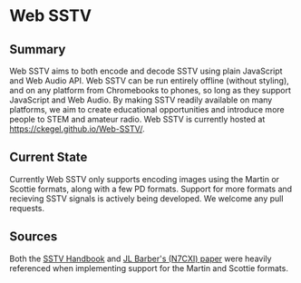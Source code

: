 # Web SSTV
## Summary
Web SSTV aims to both encode and decode SSTV using plain JavaScript and Web Audio API. Web SSTV can be run entirely offline (without styling), and on any platform from Chromebooks to phones, so long as they support JavaScript and Web Audio. By making SSTV readily available on many platforms, we aim to create educational opportunities and introduce more people to STEM and amateur radio. Web SSTV is currently hosted at https://ckegel.github.io/Web-SSTV/.
## Current State
Currently Web SSTV only supports encoding images using the Martin or Scottie formats, along with a few PD formats. Support for more formats and recieving SSTV signals is actively being developed. We welcome any pull requests.
## Sources
Both the [SSTV Handbook](https://www.sstv-handbook.com/) and [JL Barber's (N7CXI) paper](http://www.barberdsp.com/downloads/Dayton%20Paper.pdf) were heavily referenced when implementing support for the Martin and Scottie formats.